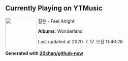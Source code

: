 ## Currently Playing on YTMusic

[<img align="left" width="100" src="https://lh3.googleusercontent.com/mlMNQUOQhp9ah9tRUEDHlsPps3HmZ5UMIjnflZdzVcJl7ng_2_-q3ey7-OfQioz3FoH0cTty5lO07TPm">](https://music.youtube.com/channel/UC2xBk-gFSmnO__ZtHrXFEmg)

짙은 - Feel Alright

**Albums**: Wonderland

Last updated at 2020. 7. 17. 오전 11:40:28

#### Generated with [20chan/github-now](https://github.com/20chan/github-now)


<!--
**20chan/20chan** is a ✨ _special_ ✨ repository because its `README.md` (this file) appears on your GitHub profile.

Here are some ideas to get you started:

- 🔭 I’m currently working on ...
- 🌱 I’m currently learning ...
- 👯 I’m looking to collaborate on ...
- 🤔 I’m looking for help with ...
- 💬 Ask me about ...
- 📫 How to reach me: ...
- 😄 Pronouns: ...
- ⚡ Fun fact: ...
-->
